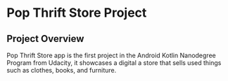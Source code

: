 # Pop Thrift Store Project

## Project Overview

Pop Thrift Store app is the first project in the Android Kotlin Nanodegree Program from Udacity, it showcases a digital a store that sells used things such as clothes, books, and furniture.

<!--
## Why this Project

Building a layout and populating its fields from data received as JSON
is a common task for Android Developers. Although JSON parsing is usually
done using libraries, writing the JSON parsing for  this project will
help the developer to better understand how it is processed.

## What Will Developer Learn?

Through this project, developer will:
- Learn how to submit projects for review
- Practice JSON parsing to a model object
- Design an activity layout
- Populate all fields in the layout accordingly

## Project Specification

### Common Project Requirements

| CRITERIA       | MEETS SPECIFICATIONS |
| :------------- | :---------- |
| App is written solely in the Java Programming Language | App is written solely in the Java Programming Language |
| App conforms to common standards found in the [Android Nanodegree General Project Guidelines](http://udacity.github.io/android-nanodegree-guidelines/core.html) NOTE: It is okay if the app does not handle rotation properly or does not restore the data using `onSaveInstanceState/onRestoreInstanceState`) | App conforms to common standards found in the Android Nanodegree General Project Guidelines NOTE: It is okay if the app does not handle rotation properly or does not restore the data using `onSaveInstanceState/onRestoreInstanceState`) |
| Submission must use stable release versions of all libraries, Gradle, and Android Studio. Debug/beta/canary versions are not acceptable. | App utilizes stable release versions of all libraries, Gradle, and Android Studio. |

### Core Functionality

| CRITERIA       | MEETS SPECIFICATIONS |
| :------------- | :---------- |
| JSON data is parsed correctly to a Sandwich object in JsonUtils | JSON data is parsed correctly to a Sandwich object in JsonUtils |
| JSON is parsed without using 3rd party libraries | JSON is parsed without using 3rd party libraries |
| DetailActivity shows all Sandwich details correctly | DetailActivity shows all Sandwich details correctly |
| Detail layout includes a ScrollView so all the details are visible in small screen devices | Detail layout includes a ScrollView so all the details are visible in small screen devices |
| Sandwich details are shown in a sensible layout. For example, ingredients appear next to the ingredients label | Sandwich details are shown in a sensible layout. For example, ingredients appear next to the ingredients label |

## Showcase

<div>
    <img src="./art/showcase/phone-portrait-showcase-01.png" heigth="640" width="326">
    <img src="./art/showcase/phone-portrait-showcase-02.png" heigth="640" width="326">
</div>
<div>
    <img src="./art/showcase/phone-landscape-showcase-01.png" heigth="326" width="640">
    <img src="./art/showcase/phone-landscape-showcase-02.png" heigth="326" width="640">
</div>

## Live Running

<a href="https://appetize.io/app/bn3xrgmzwm89cuufwbgjmg7zmc?device=pixel4&scale=75&orientation=portrait&osVersion=10.0&deviceColor=black&autoplay=true" target="_blank"><img src="./art/live/Appetize-Pixel4.png" heigth="320" width="163"></a>
-->
